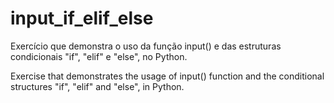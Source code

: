 # input_if_elif_else
Exercício que demonstra o uso da função input() e das estruturas condicionais "if", "elif" e "else", no Python.

Exercise that demonstrates the usage of input() function and the conditional structures "if", "elif" and "else", in Python.
